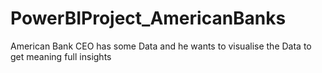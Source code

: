 # PowerBIProject_AmericanBanks
American Bank CEO has some Data and he  wants to visualise the Data to get meaning full insights 
